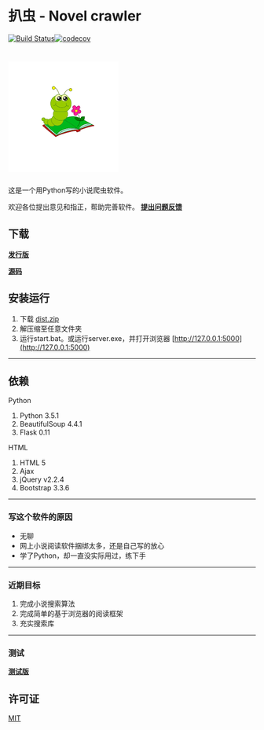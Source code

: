 # 扒虫 - Novel crawler
[![Build Status](https://travis-ci.org/ling7334/Novel-crawler.svg?branch=improve)](https://travis-ci.org/ling7334/Novel-crawler)[![codecov](https://codecov.io/gh/ling7334/Novel-crawler/branch/improve/graph/badge.svg)](https://codecov.io/gh/ling7334/Novel-crawler)

![扒虫](/icon.png)
===

这是一个用Python写的小说爬虫软件。

欢迎各位提出意见和指正，帮助完善软件。 [__提出问题反馈__](https://github.com/ling7334/Novel-crawler/issues/new)

## 下载
[__发行版__](https://github.com/ling7334/Novel-crawler/releases)

[__源码__](https://codeload.github.com/ling7334/Novel-crawler/zip/master)

## 安装运行
1. 下载 [dist.zip](https://github.com/ling7334/Novel-crawler/releases)
2. 解压缩至任意文件夹
3. 运行start.bat。或运行server.exe，并打开浏览器 [http://127.0.0.1:5000](http://127.0.0.1:5000)

---
## 依赖

Python

1. Python 3.5.1
2. BeautifulSoup 4.4.1
3. Flask 0.11

HTML

1. HTML 5
2. Ajax
3. jQuery v2.2.4
4. Bootstrap 3.3.6

---
### 写这个软件的原因
*   无聊
*   网上小说阅读软件捆绑太多，还是自己写的放心
*   学了Python，却一直没实际用过，练下手

---
### 近期目标
1.  完成小说搜索算法
2.  完成简单的基于浏览器的阅读框架
3.  充实搜索库

---
### 测试
[__测试版__](http://novel.mybluemix.net/)

## 许可证
[MIT](LICENSE)
